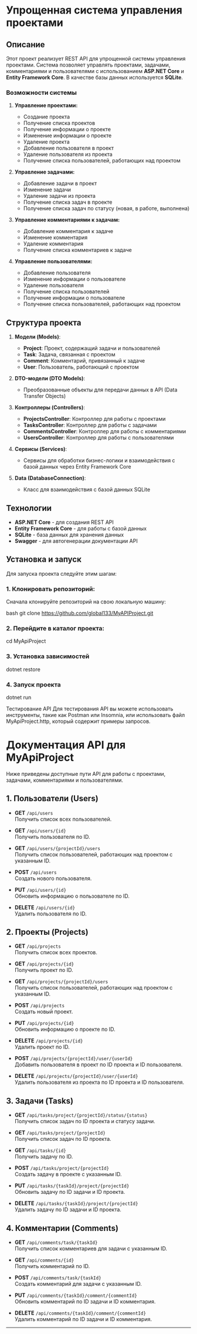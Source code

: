 # Упрощенная система управления проектами

## Описание

Этот проект реализует REST API для упрощенной системы управления проектами. Система позволяет управлять проектами, задачами, комментариями и пользователями с использованием **ASP.NET Core** и **Entity Framework Core**. В качестве базы данных используется **SQLite**.

### Возможности системы

1. **Управление проектами:**
   - Создание проекта
   - Получение списка проектов
   - Получение информации о проекте
   - Изменение информации о проекте
   - Удаление проекта
   - Добавление пользователя в проект
   - Удаление пользователя из проекта
   - Получение списка пользователей, работающих над проектом

2. **Управление задачами:**
   - Добавление задачи в проект
   - Изменение задачи
   - Удаление задачи из проекта
   - Получение списка задач в проекте
   - Получение списка задач по статусу (новая, в работе, выполнена)

3. **Управление комментариями к задачам:**
   - Добавление комментария к задаче
   - Изменение комментария
   - Удаление комментария
   - Получение списка комментариев к задаче

4. **Управление пользователями:**
   - Добавление пользователя
   - Изменение информации о пользователе
   - Удаление пользователя
   - Получение списка пользователей
   - Получение информации о пользователе
   - Получение списка пользователей, работающих над проектом

## Структура проекта

1. **Модели (Models)**:
   - **Project**: Проект, содержащий задачи и пользователей
   - **Task**: Задача, связанная с проектом
   - **Comment**: Комментарий, привязанный к задаче
   - **User**: Пользователь, работающий с проектом

2. **DTO-модели (DTO Models)**:
   - Преобразованные объекты для передачи данных в API (Data Transfer Objects)

3. **Контроллеры (Controllers)**:
   - **ProjectsController**: Контроллер для работы с проектами
   - **TasksController**: Контроллер для работы с задачами
   - **CommentsController**: Контроллер для работы с комментариями
   - **UsersController**: Контроллер для работы с пользователями

4. **Сервисы (Services)**:
   - Сервисы для обработки бизнес-логики и взаимодействия с базой данных через Entity Framework Core

5. **Data (DatabaseConnection)**:
   - Класс для взаимодействия с базой данных SQLite

## Технологии

- **ASP.NET Core** - для создания REST API
- **Entity Framework Core** - для работы с базой данных
- **SQLite** - база данных для хранения данных
- **Swagger** - для автогенерации документации API

## Установка и запуск

Для запуска проекта следуйте этим шагам:

### 1. Клонировать репозиторий:

   Сначала клонируйте репозиторий на свою локальную машину:

   bash
   git clone https://github.com/global133/MyAPIProject.git


### 2. Перейдите в каталог проекта:

   cd MyApiProject


### 3. Установка зависимостей
   
   dotnet restore

### 4. Запуск проекта

   dotnet run

Тестирование API
Для тестирования API вы можете использовать инструменты, такие как Postman или Insomnia, или использовать файл MyApiProject.http, который содержит примеры запросов.


# Документация API для MyApiProject

Ниже приведены доступные пути API для работы с проектами, задачами, комментариями и пользователями.

## 1. Пользователи (Users)

- **GET** `/api/users`  
  Получить список всех пользователей.

- **GET** `/api/users/{id}`  
  Получить пользователя по ID.

- **GET** `/api/users/{projectId}/users`  
  Получить список пользователей, работающих над проектом с указанным ID.

- **POST** `/api/users`  
  Создать нового пользователя.

- **PUT** `/api/users/{id}`  
  Обновить информацию о пользователе по ID.

- **DELETE** `/api/users/{id}`  
  Удалить пользователя по ID.

## 2. Проекты (Projects)

- **GET** `/api/projects`  
  Получить список всех проектов.

- **GET** `/api/projects/{id}`  
  Получить проект по ID.

- **GET** `/api/projects/{projectId}/users`  
  Получить список пользователей, работающих над проектом с указанным ID.

- **POST** `/api/projects`  
  Создать новый проект.

- **PUT** `/api/projects/{id}`  
  Обновить информацию о проекте по ID.

- **DELETE** `/api/projects/{id}`  
  Удалить проект по ID.

- **POST** `/api/projects/{projectId}/user/{userId}`  
  Добавить пользователя в проект по ID проекта и ID пользователя.

- **DELETE** `/api/projects/{projectId}/user/{userId}`  
  Удалить пользователя из проекта по ID проекта и ID пользователя.

## 3. Задачи (Tasks)

- **GET** `/api/tasks/project/{projectId}/status/{status}`  
  Получить список задач по ID проекта и статусу задачи.

- **GET** `/api/tasks/project/{projectId}`  
  Получить список задач по ID проекта.

- **GET** `/api/tasks/{id}`  
  Получить задачу по ID.

- **POST** `/api/tasks/project/{projectId}`  
  Создать задачу в проекте с указанным ID.

- **PUT** `/api/tasks/{taskId}/project/{projectId}`  
  Обновить задачу по ID задачи и ID проекта.

- **DELETE** `/api/tasks/{taskId}/project/{projectId}`  
  Удалить задачу по ID задачи и ID проекта.

## 4. Комментарии (Comments)

- **GET** `/api/comments/task/{taskId}`  
  Получить список комментариев для задачи с указанным ID.

- **GET** `/api/comments/{id}`  
  Получить комментарий по ID.

- **POST** `/api/comments/task/{taskId}`  
  Создать комментарий для задачи с указанным ID.

- **PUT** `/api/comments/{taskId}/comment/{commentId}`  
  Обновить комментарий по ID задачи и ID комментария.

- **DELETE** `/api/comments/{taskId}/comment/{commentId}`  
  Удалить комментарий по ID задачи и ID комментария.
  
---

